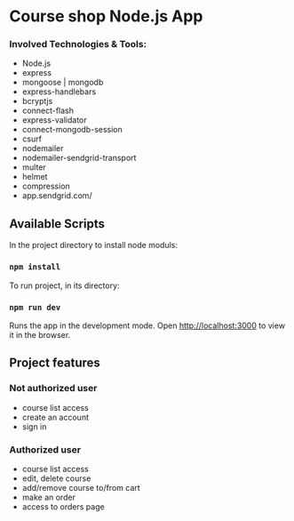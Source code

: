 # Course shop Node.js App

### Involved Technologies & Tools:
* Node.js
* express
* mongoose | mongodb 
* express-handlebars
* bcryptjs
* connect-flash
* express-validator
* connect-mongodb-session
* csurf
* nodemailer
* nodemailer-sendgrid-transport
* multer
* helmet
* compression
* app.sendgrid.com/

## Available Scripts

In the project directory to install node moduls:
### `npm install`

To run project, in its directory:
### `npm run dev`

Runs the app in the development mode.
Open [http://localhost:3000](http://localhost:3000) to view it in the browser.

## Project features

### Not authorized user
- course list access
- create an account
- sign in 

### Authorized user
- course list access
- edit, delete course
- add/remove course to/from cart
- make an order
- access to orders page


